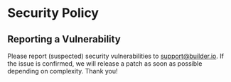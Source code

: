 # Security Policy

## Reporting a Vulnerability

Please report (suspected) security vulnerabilities to support@builder.io. If the issue is confirmed, we will release a patch as soon as possible depending on complexity. Thank you!
